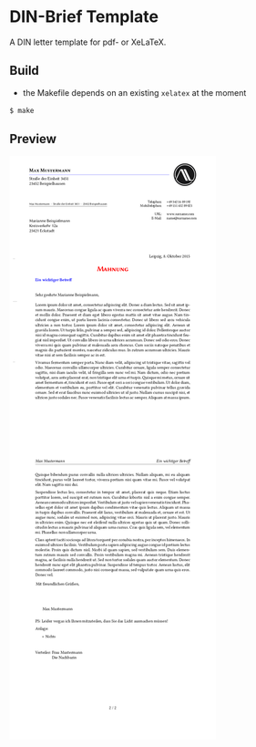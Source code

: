 # DIN-Brief Template

A DIN letter template for pdf- or XeLaTeX.

## Build

- the Makefile depends on an existing `xelatex` at the moment

```sh
$ make
```

## Preview

![preview image](preview.png)
